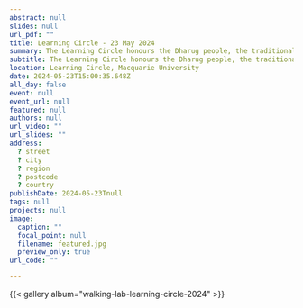 ```yaml
---
abstract: null
slides: null
url_pdf: ""
title: Learning Circle - 23 May 2024
summary: The Learning Circle honours the Dharug people, the traditional owners of Macquarie University’s lands. It serves as a culturally safe environment for gathering and sharing knowledge, a practice ingrained in Aboriginal and Torres Strait Islander cultures for tens of thousands of years. In the background of the image, you can see the Central Courtyard building to the right and The Chancellery building to the left.
subtitle: The Learning Circle honours the Dharug people, the traditional owners of Macquarie University’s lands. It serves as a culturally safe environment for gathering and sharing knowledge, a practice ingrained in Aboriginal and Torres Strait Islander cultures for tens of thousands of years. In the background of the image, you can see the Central Courtyard building to the right and The Chancellery building to the left.
location: Learning Circle, Macquarie University
date: 2024-05-23T15:00:35.648Z
all_day: false
event: null
event_url: null
featured: null
authors: null
url_video: ""
url_slides: ""
address:
  ? street
  ? city
  ? region
  ? postcode
  ? country
publishDate: 2024-05-23Tnull
tags: null
projects: null
image:
  caption: ""
  focal_point: null
  filename: featured.jpg
  preview_only: true
url_code: ""

---
```


{{< gallery album="walking-lab-learning-circle-2024" >}}
